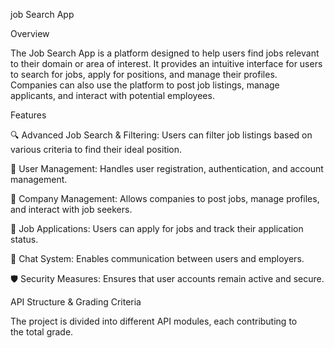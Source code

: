 job Search App

Overview

The Job Search App is a platform designed to help users find jobs relevant to their domain or area of interest. It provides an intuitive interface for users to search for jobs, apply for positions, and manage their profiles. Companies can also use the platform to post job listings, manage applicants, and interact with potential employees.

Features

🔍 Advanced Job Search & Filtering: Users can filter job listings based on various criteria to find their ideal position.

👥 User Management: Handles user registration, authentication, and account management.

🏢 Company Management: Allows companies to post jobs, manage profiles, and interact with job seekers.

📄 Job Applications: Users can apply for jobs and track their application status.

💬 Chat System: Enables communication between users and employers.

🛡 Security Measures: Ensures that user accounts remain active and secure.

API Structure & Grading Criteria

The project is divided into different API modules, each contributing to the total grade.
